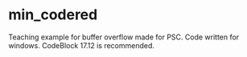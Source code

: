 # min_codered
Teaching example for buffer overflow made for PSC. Code written for windows. CodeBlock 17.12 is recommended.
